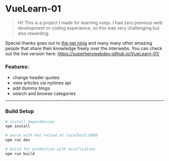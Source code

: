 # VueLearn-01

> Hi! This is a project I made for learning vuejs. I had zero previous web development or coding experience, so this was very challenging but also rewarding.

Special thanks goes out to [the net ninja](https://www.thenetninja.co.uk/) and many many other amazing people that share their knowledge freely over the interwebs. 
You can check out the live version here: https://superherowebdev.github.io/VueLearn-01/

### Features:
- change header quotes
- view articles via nytimes api
- add dummy blogs
- search and browse categories

---

### Build Setup

``` bash
# install dependencies
npm install

# serve with hot reload at localhost:8080
npm run dev

# build for production with minification
npm run build
```